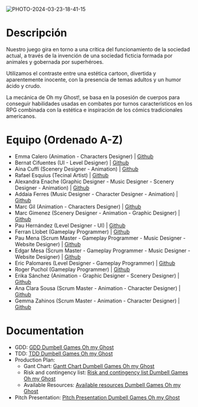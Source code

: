 ![PHOTO-2024-03-23-18-41-15](https://github.com/DumBell-Games/Oh-my-Ghost-by-Dumbell-Games/assets/118179227/d74794ef-1c42-47f0-8160-a2f17f2c6e9c)


# Descripción

Nuestro juego gira en torno a una crítica del funcionamiento de la sociedad actual, a través de la invención de una sociedad ficticia formada por animales y gobernada por superhéroes. 

Utilizamos el contraste entre una estética cartoon, divertida y aparentemente inocente, con la presencia de temas adultos y un humor ácido y crudo. 

La mecánica de Oh my Ghost!, se basa en la posesión de cuerpos para conseguir habilidades usadas en combates por turnos característicos en los RPG combinada con la estética e inspiración de los cómics tradicionales americanos. 

# Equipo (Ordenado A-Z)
- Emma Calero (Animation - Characters Designer) | [Github](https://github.com/emmaacalero)
- Bernat Cifuentes (UI - Level Designer) | [Github](https://github.com/itsBernii)
- Aina Cuffí (Scenery Designer - Animation) | [Github](https://github.com/ainact)
- Rafael Esquius (Tecinal Artist) | [Github](https://github.com/SRRafael8)
- Alexandra Enache (Graphic Designer - Music Designer - Scenery Designer - Animation) | [Github](https://github.com/alexandrae01)
- Addaia Ferres (Music Designer - Character Designer - Animation) | [Github](https://github.com/booStudiooEdu)
- Marc Gil (Animation - Characters Designer) | [Github](https://github.com/markiiish)
- Marc Gimenez (Scenery Designer - Animation - Graphic Designer) | [Github](https://github.com/kithus)
- Pau Hernández (Level Designer - UI) | [Github](https://github.com/PauHeer)
- Ferran Llobet (Gameplay Programmer) | [Github](https://github.com/Ferran-LX)
- Pau Mena (Scrum Master - Gameplay Programmer - Music Designer - Website Designer) | [Github](https://github.com/PauMenaTorres)
- Edgar Mesa (Scrum Master - Gameplay Programmer - Music Designer - Website Designer) | [Github](https://github.com/edgarmd1)
- Eric Palomares (Level Designer - Gameplay Programmer) | [Github](https://github.com/Errico6)
- Roger Puchol (Gameplay Programmer) | [Github](https://github.com/Ropuce)
- Erika Sánchez (Animation - Graphic Designer - Scenery Designer) | [Github](https://github.com/eriiikaa)
- Ana Clara Sousa (Scrum Master - Animation - Character Designer) | [Github](https://github.com/Prilipimpim)
- Gemma Zahinos (Scrum Master - Animation - Character Designer) | [Github](https://github.com/GemmaUPC)

# Documentation
- GDD: [GDD Dumbell Games Oh my Ghost](https://github.com/DumBell-Games/Oh-my-Ghost-by-Dumbell-Games/files/14735300/GDD_Dumbell.Games_Oh_my_Ghost.pdf)
- TDD: [TDD Dumbell Games Oh my Ghost](https://github.com/DumBell-Games/Oh-my-Ghost-by-Dumbell-Games/files/14735433/TDD.-.Dumbell.Games.-.Oh.my.Ghost.pdf)
- Production Plan:
     - Gant Chart: [Gantt Chart Dumbell Games Oh my Ghost](https://github.com/DumBell-Games/Oh-my-Ghost-by-Dumbell-Games/files/14735443/Gantt.Chart.Dumbell.Games.Oh.my.Ghost.-.Gantt.Chart.pdf)
     - Risk and contingency list: [Risk and contingency list Dumbell Games Oh my Ghost](https://github.com/DumBell-Games/Oh-my-Ghost-by-Dumbell-Games/files/14735448/Risk.and.contingency.list.pdf)
     - Available Resources: [Available resources Dumbell Games Oh my Ghost](https://github.com/DumBell-Games/Oh-my-Ghost-by-Dumbell-Games/files/14735453/Available.resources.pdf)
 - Pitch Presentation: [Pitch Presentation Dumbell Games Oh my Ghost](https://drive.google.com/file/d/1srEDK2IqBBnU9PVlg2t8uP67t1OhiAMt/view?usp=drive_link)


